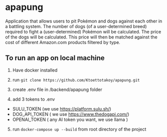 # apapung
Application that allows users to pit Pokémon and dogs against each other in a battling system.
The number of dogs (of a user-determined breed) required to fight a (user-determined) Pokémon will be calculated.
The price of the dogs will be calculated. This price will then be matched against the cost of different Amazon.com products filtered by type.

## To run an app on local machine
1. Have docker installed

2. run ```git clone https://github.com/Ktoettotakoy/apapung.git```

3. create .env file in /backend/apapung folder

4. add 3 tokens to .env
- SULU_TOKEN (we use https://platform.sulu.sh/)
- DOG_API_TOKEN ( we use https://www.thedogapi.com/)
- OPENAI_TOKEN ( any AI token you want, we use llama )

5. run ```docker-compose up --build``` from root directory of the project

